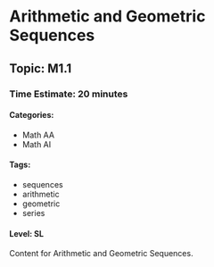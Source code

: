 # Arithmetic and Geometric Sequences

## Topic: M1.1

### Time Estimate: 20 minutes

#### Categories:
- Math AA
- Math AI

#### Tags:
- sequences
- arithmetic
- geometric
- series

#### Level: SL

Content for Arithmetic and Geometric Sequences.

